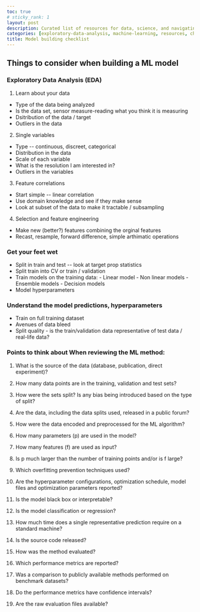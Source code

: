 ```yaml
---
toc: true
# sticky_rank: 1
layout: post
description: Curated list of resources for data, science, and navigating life
categories: [exploratory-data-analysis, machine-learning, resources, chemical-science]
title: Model building checklist
---
```


## Things to consider when building a ML model


### Exploratory Data Analysis (EDA)

1. Learn about your data 
* Type of the data being analyzed  
* Is the data set, sensor measure-reading what you think it is measuring
* Dsitribution of the data / target 
* Outliers in the data 

2. Single variables 
* Type -- continuous, discreet, categorical 
* Distribution in the data 
* Scale of each variable 
* What is the resolution I am interested in? 
* Outliers in the variables 

3. Feature correlations
* Start simple -- linear correlation 
* Use domain knowledge and see if they make sense 
* Look at subset of the data to make it tractable / subsampling 

4. Selection and feature engineering 
* Make new (better?) features combining the orginal features 
* Recast, resample, forward difference, simple arthimatic operations 

### Get your feet wet  

* Split in train and test -- look at target prop statistics 
* Split train into CV or train / validation 
* Train models on the training data: 
        - Linear model
        - Non linear models 
        - Ensemble models 
        - Decision models 
* Model hyperparameters 

### Understand the model predictions, hyperparameters 

* Train on full training dataset 
* Avenues of data bleed 
* Split quality - is the train/validation data representative of test data / real-life data?  


### Points to think about When reviewing the ML method:

1. What is the source of the data (database, publication, direct experiment)? 

2. How many data points are in the training, validation and test sets? 

3. How were the sets split? Is any bias being introduced based on the type of split? 

4. Are the data, including the data splits used, released in a public forum? 

5. How were the data encoded and preprocessed for the ML algorithm?

6. How many parameters (p) are used in the model? 

7. How many features (f) are used as input? 

8. Is p much larger than the number of training points and/or is f large?

9. Which overfitting prevention techniques used?

10. Are the hyperparameter configurations, optimization schedule, model files and optimization parameters reported? 

11. Is the model black box or interpretable? 

12. Is the model classification or regression?

13. How much time does a single representative prediction require on a standard machine?

14. Is the source code released? 

15. How was the method evaluated?

16. Which performance metrics are reported?

17. Was a comparison to publicly available methods performed on benchmark datasets?

18. Do the performance metrics have confidence intervals?

19. Are the raw evaluation files available? 

